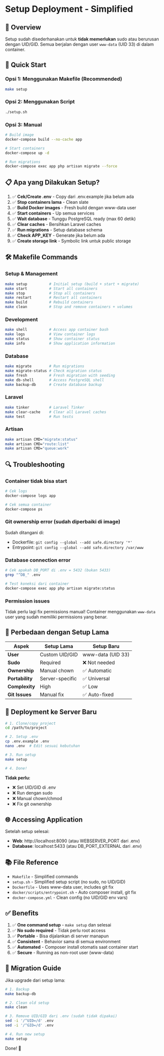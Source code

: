 # Setup Deployment - Simplified

## 🎯 Overview

Setup sudah disederhanakan untuk **tidak memerlukan** sudo atau berurusan dengan UID/GID. Semua berjalan dengan user `www-data` (UID 33) di dalam container.

## 🚀 Quick Start

### Opsi 1: Menggunakan Makefile (Recommended)
```bash
make setup
```

### Opsi 2: Menggunakan Script
```bash
./setup.sh
```

### Opsi 3: Manual
```bash
# Build image
docker-compose build --no-cache app

# Start containers
docker-compose up -d

# Run migrations
docker-compose exec app php artisan migrate --force
```

## 📋 Apa yang Dilakukan Setup?

1. ✅ **Cek/Create .env** - Copy dari .env.example jika belum ada
2. ✅ **Stop containers lama** - Clean slate
3. ✅ **Build Docker images** - Fresh build dengan www-data user
4. ✅ **Start containers** - Up semua services
5. ✅ **Wait database** - Tunggu PostgreSQL ready (max 60 detik)
6. ✅ **Clear caches** - Bersihkan Laravel caches
7. ✅ **Run migrations** - Setup database schema
8. ✅ **Check APP_KEY** - Generate jika belum ada
9. ✅ **Create storage link** - Symbolic link untuk public storage

## 🛠️ Makefile Commands

### Setup & Management
```bash
make setup          # Initial setup (build + start + migrate)
make start          # Start all containers
make stop           # Stop all containers
make restart        # Restart all containers
make build          # Rebuild containers
make clean          # Stop and remove containers + volumes
```

### Development
```bash
make shell          # Access app container bash
make logs           # View container logs
make status         # Show container status
make info           # Show application information
```

### Database
```bash
make migrate        # Run migrations
make migrate-status # Check migration status
make fresh          # Fresh migration with seeding
make db-shell       # Access PostgreSQL shell
make backup-db      # Create database backup
```

### Laravel
```bash
make tinker         # Laravel Tinker
make clear-cache    # Clear all Laravel caches
make test           # Run tests
```

### Artisan
```bash
make artisan CMD="migrate:status"
make artisan CMD="route:list"
make artisan CMD="queue:work"
```

## 🔍 Troubleshooting

### Container tidak bisa start
```bash
# Cek logs
docker-compose logs app

# Cek semua container
docker-compose ps
```

### Git ownership error (sudah diperbaiki di image)
Sudah ditangani di:
- Dockerfile: `git config --global --add safe.directory '*'`
- Entrypoint: `git config --global --add safe.directory /var/www`

### Database connection error
```bash
# Cek apakah DB_PORT di .env = 5432 (bukan 5433)
grep "^DB_" .env

# Test koneksi dari container
docker-compose exec app php artisan migrate:status
```

### Permission issues
Tidak perlu lagi fix permissions manual! Container menggunakan `www-data` user yang sudah memiliki permissions yang benar.

## 📝 Perbedaan dengan Setup Lama

| Aspek | Setup Lama | Setup Baru |
|-------|-----------|------------|
| **User** | Custom UID/GID | www-data (UID 33) |
| **Sudo** | Required | ❌ Not needed |
| **Ownership** | Manual chown | ✅ Automatic |
| **Portability** | Server-specific | ✅ Universal |
| **Complexity** | High | ✅ Low |
| **Git Issues** | Manual fix | ✅ Auto-fixed |

## 🎯 Deployment ke Server Baru

```bash
# 1. Clone/copy project
cd /path/to/project

# 2. Setup .env
cp .env.example .env
nano .env  # Edit sesuai kebutuhan

# 3. Run setup
make setup

# 4. Done!
```

**Tidak perlu:**
- ❌ Set UID/GID di .env
- ❌ Run dengan sudo
- ❌ Manual chown/chmod
- ❌ Fix git ownership

## 🌐 Accessing Application

Setelah setup selesai:

- **Web**: http://localhost:8090 (atau WEBSERVER_PORT dari .env)
- **Database**: localhost:5433 (atau DB_PORT_EXTERNAL dari .env)

## 📚 File Reference

- `Makefile` - Simplified commands
- `setup.sh` - Simplified setup script (no sudo, no UID/GID)
- `Dockerfile` - Uses www-data user, includes git fix
- `docker/scripts/entrypoint.sh` - Auto composer install, git fix
- `docker-compose.yml` - Clean config (no UID/GID env vars)

## ✅ Benefits

1. ✅ **One command setup** - `make setup` dan selesai
2. ✅ **No sudo required** - Tidak perlu root access
3. ✅ **Portable** - Bisa dijalankan di server manapun
4. ✅ **Consistent** - Behavior sama di semua environment
5. ✅ **Automated** - Composer install otomatis saat container start
6. ✅ **Secure** - Running as non-root user (www-data)

## 🔄 Migration Guide

Jika upgrade dari setup lama:

```bash
# 1. Backup
make backup-db

# 2. Clean old setup
make clean

# 3. Remove UID/GID dari .env (sudah tidak dipakai)
sed -i '/^UID=/d' .env
sed -i '/^GID=/d' .env

# 4. Run new setup
make setup
```

Done! 🎉
